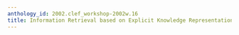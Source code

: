 ```yaml
---
anthology_id: 2002.clef_workshop-2002w.16
title: Information Retrieval based on Explicit Knowledge Representation
---
```

